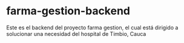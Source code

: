 # farma-gestion-backend
Este es el backend del proyecto farma gestion, el cual está dirigido a solucionar una necesidad del hospital de Timbio, Cauca
